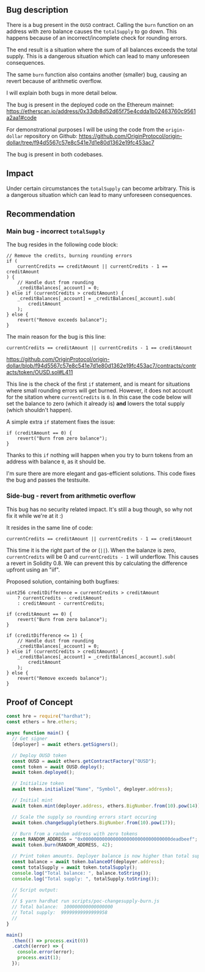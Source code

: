 
## Bug description
There is a bug present in the `OUSD` contract. Calling the `burn` function on an address with zero balance causes the `totalSupply` to go down. This happens because of an incorrect/incomplete check for rounding errors.

The end result is a situation where the sum of all balances exceeds the total supply. This is a dangerous situation which can lead to many unforeseen consequences.

The same `burn` function also contains another (smaller) bug, causing an revert because of arithmetic overflow.

I will explain both bugs in more detail below.

The bug is present in the deployed code on the Ethereum mainnet:
https://etherscan.io/address/0x33db8d52d65f75e4cdda1b02463760c9561a2aa1#code

For demonstrational purposes I will be using the code from the `origin-dollar` repository on Github:
https://github.com/OriginProtocol/origin-dollar/tree/f94d5567c57e8c541e7d1e80d1362e19fc453ac7

The bug is present in both codebases.

## Impact
Under certain circumstances the `totalSupply` can become arbitrary. This is a dangerous situation which can lead to many unforeseen consequences.

## Recommendation

### Main bug - incorrect `totalSupply`

The bug resides in the following code block:
```solidity
// Remove the credits, burning rounding errors
if (
    currentCredits == creditAmount || currentCredits - 1 == creditAmount
) {
    // Handle dust from rounding
    _creditBalances[_account] = 0;
} else if (currentCredits > creditAmount) {
    _creditBalances[_account] = _creditBalances[_account].sub(
        creditAmount
    );
} else {
    revert("Remove exceeds balance");
}
```

The main reason for the bug is this line:
```solidity
currentCredits == creditAmount || currentCredits - 1 == creditAmount
```
https://github.com/OriginProtocol/origin-dollar/blob/f94d5567c57e8c541e7d1e80d1362e19fc453ac7/contracts/contracts/token/OUSD.sol#L411

This line is the check of the first `if` statement, and is meant for situations where small rounding errors will get burned. However, it does not account for the sitation where `currentCredits` is `0`. In this case the code below will set the balance to zero (which it already is) **and** lowers the total supply (which shouldn't happen).

A simple extra `if` statement fixes the issue:
```solidity
if (creditAmount == 0) {
    revert("Burn from zero balance");
}
```

Thanks to this `if` nothing will happen when you try to burn tokens from an address with balance `0`, as it should be.

I'm sure there are more elegant and gas-efficient solutions. This code fixes the bug and passes the testsuite.


### Side-bug - revert from arithmetic overflow
This bug has no security related impact. It's still a bug though, so why not fix it while we're at it :)

It resides in the same line of code:
```solidity
currentCredits == creditAmount || currentCredits - 1 == creditAmount
```

This time it is the right part of the or (`||`). When the balanze is zero, `currentCredits` will be 0 and `currentCredits - 1` will underflow. This causes a revert in Solidity 0.8. We can prevent this by calculating the difference upfront using an "iif".

Proposed solution, containing both bugfixes:
```solidity
uint256 creditDifference = currentCredits > creditAmount
    ? currentCredits - creditAmount
    : creditAmount - currentCredits;

if (creditAmount == 0) {
    revert("Burn from zero balance");
}

if (creditDifference <= 1) {
    // Handle dust from rounding
    _creditBalances[_account] = 0;
} else if (currentCredits > creditAmount) {
    _creditBalances[_account] = _creditBalances[_account].sub(
        creditAmount
    );
} else {
    revert("Remove exceeds balance");
}
```

## Proof of Concept
```javascript
const hre = require("hardhat");
const ethers = hre.ethers;

async function main() {
  // Get signer
  [deployer] = await ethers.getSigners();

  // Deploy OUSD token
  const OUSD = await ethers.getContractFactory("OUSD");
  const token = await OUSD.deploy();
  await token.deployed();

  // Initialize token
  await token.initialize("Name", "Symbol", deployer.address);

  // Initial mint
  await token.mint(deployer.address, ethers.BigNumber.from(10).pow(14));

  // Scale the supply so rounding errors start occuring
  await token.changeSupply(ethers.BigNumber.from(10).pow(17));

  // Burn from a random address with zero tokens
  const RANDOM_ADDRESS = "0x00000000000000000000000000000000deadbeef";
  await token.burn(RANDOM_ADDRESS, 42);

  // Print token amounts. Deployer balance is now higher than total supply.
  const balance = await token.balanceOf(deployer.address);
  const totalSupply = await token.totalSupply();
  console.log("Total balance: ", balance.toString());
  console.log("Total supply: ", totalSupply.toString());

  // Script output:
  //
  // $ yarn hardhat run scripts/poc-changesupply-burn.js
  // Total balance:  100000000000000000
  // Total supply:  99999999999999958
  //
}

main()
  .then(() => process.exit(0))
  .catch((error) => {
    console.error(error);
    process.exit(1);
  });

```

